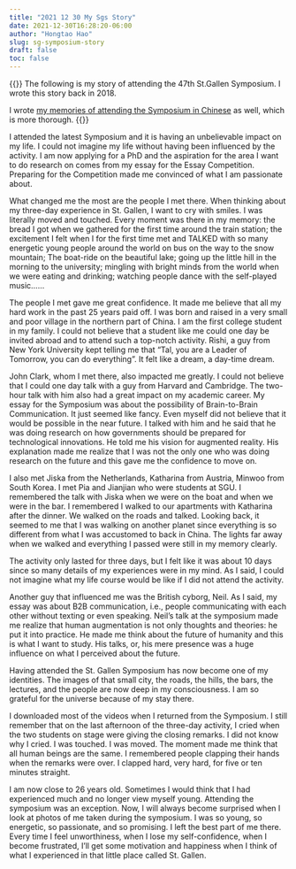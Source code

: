 ```yaml
---
title: "2021 12 30 My Sgs Story"
date: 2021-12-30T16:28:20-06:00
author: "Hongtao Hao"
slug: sg-symposium-story
draft: false
toc: false
---
```

{{<block class="info">}}
The following is my story of attending the 47th St.Gallen Symposium. I wrote this story back in 2018. 

I wrote [my memories of attending the Symposium in Chinese](cn/2020/01/17/sgs/) as well, which is more thorough. 
{{<end>}}

I attended the latest Symposium and it is having an unbelievable impact on my life. I could not imagine my life without having been influenced by the activity. I am now applying for a PhD and the aspiration for the area I want to do research on comes from my essay for the Essay Competition. Preparing for the Competition made me convinced of what I am passionate about.

What changed me the most are the people I met there. When thinking about my three-day experience in St. Gallen, I want to cry with smiles. I was literally moved and touched. Every moment was there in my memory: the bread I got when we gathered for the first time around the train station; the excitement I felt when I for the first time met and TALKED with so many energetic young people around the world on bus on the way to the snow mountain; The boat-ride on the beautiful lake; going up the little hill in the morning to the university; mingling with bright minds from the world when we were eating and drinking; watching people dance with the self-played music……

The people I met gave me great confidence. It made me believe that all my hard work in the past 25 years paid off. I was born and raised in a very small and poor village in the northern part of China. I am the first college student in my family. I could not believe that a student like me could one day be invited abroad and to attend such a top-notch activity. Rishi, a guy from New York University kept telling me that “Tal, you are a Leader of Tomorrow, you can do everything”. It felt like a dream, a day-time dream. 
      
John Clark, whom I met there, also impacted me greatly. I could not believe that I could one day talk with a guy from Harvard and Cambridge. The two-hour talk with him also had a great impact on my academic career. My essay for the Symposium was about the possibility of Brain-to-Brain Communication. It just seemed like fancy. Even myself did not believe that it would be possible in the near future. I talked with him and he said that he was doing research on how governments should be prepared for technological innovations. He told me his vision for augmented reality. His explanation made me realize that I was not the only one who was doing research on the future and this gave me the confidence to move on. 
      
 I also met Jiska from the Netherlands, Katharina from Austria, Minwoo from South Korea. I met Pia and Jianjian who were students at SGU. I remembered the talk with Jiska when we were on the boat and when we were in the bar. I remembered I walked to our apartments with Katharina after the dinner. We walked on the roads and talked. Looking back, it seemed to me that I was walking on another planet since everything is so different from what I was accustomed to back in China. The lights far away when we walked and everything I passed were still in my memory clearly. 

 The activity only lasted for three days, but I felt like it was about 10 days since so many details of my experiences were in my mind. As I said, I could not imagine what my life course would be like if I did not attend the activity. 

 Another guy that influenced me was the British cyborg, Neil. As I said, my essay was about B2B communication, i.e., people communicating with each other without texting or even speaking. Neil’s talk at the symposium made me realize that human augmentation is not only thoughts and theories: he put it into practice. He made me think about the future of humanity and this is what I want to study. His talks, or, his mere presence was a huge influence on what I perceived about the future. 

 Having attended the St. Gallen Symposium has now become one of my identities. The images of that small city, the roads, the hills, the bars, the lectures, and the people are now deep in my consciousness. I am so grateful for the universe because of my stay there. 

 I downloaded most of the videos when I returned from the Symposium. I still remember that on the last afternoon of the three-day activity, I cried when the two students on stage were giving the closing remarks. I did not know why I cried. I was touched. I was moved. The moment made me think that all human beings are the same. I remembered people clapping their hands when the remarks were over. I clapped hard, very hard, for five or ten minutes straight. 

 I am now close to 26 years old. Sometimes I would think that I had experienced much and no longer view myself young. Attending the symposium was an exception. Now, I will always become surprised when I look at photos of me taken during the symposium. I was so young, so energetic, so passionate, and so promising. I left the best part of me there. Every time I feel unworthiness, when I lose my self-confidence, when I become frustrated, I’ll get some motivation and happiness when I think of what I experienced in that little place called St. Gallen. 

